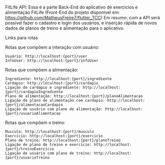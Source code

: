 FitLife API:
    Essa é a parte Back-End do aplicativo de exercícios e alimentação FitLife
    (Front-End do projeto disponível em: https://github.com/MatheusFreire7/flutter_TCC)
    Em resumo, com a API será possível fazer o cadastro e login dos usuários, e inserção rápida de novos dados de planos de treino e alimentação para o aplicativo.


Links para rotas

Rotas que compôem a interação com usuário:

	Usuário: http://localhost:{port}/user
	InfoUser: http://localhost:{port}/infoUser

Rotas que compôem a alimentação:

	Ingrediente: http://localhost:{port}/ingrediente
 	Cardapio: http://localhost:{port}/cardapio
	Ligação de cardapio e ingrediente: http://localhost:{port}/cardapioIngrediente
  	Plano de alimentação: http://localhost:{port}/planoAlimentacao
 	Ligação de plano de alimentação com cardapio: http://localhost:{port}/alimentacaoCardapio
  	Ligação de usuário com plano de alimentação: http://localhost:{port}/usuarioAlimentacao
	
Rotas que compôem o treino:

	Musculo: http://localhost:{port}/musculo
 	Exercicio: http://localhost:{port}/exercicio
  	Plano de treino: http://localhost:{port}/planoTreino
	Ligação de plano de treino e exercicio: http://localhost:{port}/treinoExercicio
  	Ligação de usuário com plano de treino: http://localhost:{port}/usuarioTreino


    
